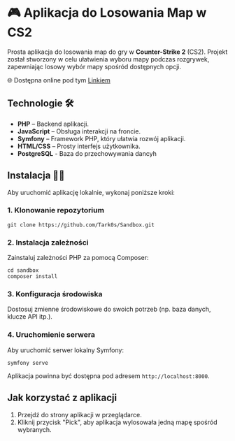 # 🎮 Aplikacja do Losowania Map w CS2

Prosta aplikacja do losowania map do gry w **Counter-Strike 2** (CS2). Projekt został stworzony w celu ułatwienia wyboru mapy podczas rozgrywek, zapewniając losowy wybór mapy spośród dostępnych opcji. 


🌐 Dostępna online pod tym [Linkiem](https://sandbox-lt-247bdf7f7b20.herokuapp.com/)

## Technologie 🛠

- **PHP** – Backend aplikacji.
- **JavaScript** – Obsługa interakcji na froncie.
- **Symfony** – Framework PHP, który ułatwia rozwój aplikacji.
- **HTML/CSS** – Prosty interfejs użytkownika.
- **PostgreSQL** - Baza do przechowywania dancyh

## Instalacja 👷‍♂️

Aby uruchomić aplikację lokalnie, wykonaj poniższe kroki:

### 1. Klonowanie repozytorium 

```
git clone https://github.com/Tark0s/Sandbox.git
```

### 2. Instalacja zależności 

Zainstaluj zależności PHP za pomocą Composer:

```
cd sandbox
composer install
```

### 3. Konfiguracja środowiska

Dostosuj zmienne środowiskowe do swoich potrzeb (np. baza danych, klucze API itp.).

### 4. Uruchomienie serwera

Aby uruchomić serwer lokalny Symfony:

```
symfony serve
```

Aplikacja powinna być dostępna pod adresem `http://localhost:8000`.

## Jak korzystać z aplikacji

1. Przejdź do strony aplikacji w przeglądarce.
2. Kliknij przycisk "Pick", aby aplikacja wylosowała jedną mapę spośród wybranych.
